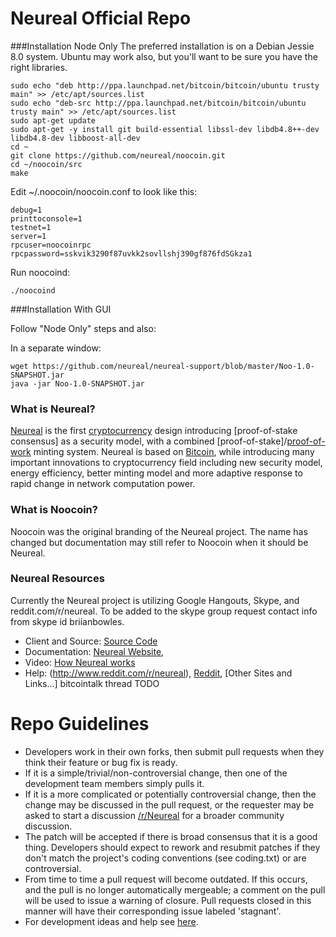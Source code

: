 
Neureal Official Repo
==================================
###Installation Node Only
The preferred installation is on a Debian Jessie 8.0 system. Ubuntu may work also, but you'll want to be sure you have the right libraries.

```
sudo echo "deb http://ppa.launchpad.net/bitcoin/bitcoin/ubuntu trusty main" >> /etc/apt/sources.list
sudo echo "deb-src http://ppa.launchpad.net/bitcoin/bitcoin/ubuntu trusty main" >> /etc/apt/sources.list
sudo apt-get update
sudo apt-get -y install git build-essential libssl-dev libdb4.8++-dev libdb4.8-dev libboost-all-dev
cd ~
git clone https://github.com/neureal/noocoin.git
cd ~/noocoin/src
make
```

Edit ~/.noocoin/noocoin.conf to look like this:
```
debug=1
printtoconsole=1
testnet=1
server=1
rpcuser=noocoinrpc
rpcpassword=sskvik3290f87uvkk2sovllshj390gf876fdSGkza1
```

Run noocoind:
```
./noocoind
```
###Installation With GUI

Follow "Node Only" steps and also:

In a separate window:
```
wget https://github.com/neureal/neureal-support/blob/master/Noo-1.0-SNAPSHOT.jar
java -jar Noo-1.0-SNAPSHOT.jar
```


### What is Neureal?
[Neureal](http://neureal.net/) is the first [cryptocurrency](https://en.wikipedia.org/wiki/Cryptocurrency) design introducing [proof-of-stake consensus] as a security model, with a combined [proof-of-stake]/[proof-of-work](https://en.wikipedia.org/wiki/Proof-of-work_system) minting system. Neureal is based on [Bitcoin](http://bitcoin.org/en/), while introducing many important innovations to cryptocurrency field including new security model, energy efficiency, better minting model and more adaptive response to rapid change in network computation power.

### What is Noocoin?
Noocoin was the original branding of the Neureal project. The name has changed but documentation may still refer to Noocoin when it should be Neureal.


### Neureal Resources
Currently the Neureal project is utilizing Google Hangouts, Skype, and reddit.com/r/neureal. To be added to the skype group request contact info from skype id briianbowles.


* Client and Source:
[Source Code](https://github.com/neureal/noocoin)
* Documentation: [Neureal Website](http://neureal.net),
* Video: [How Neureal works](https://docs.google.com/file/d/0B5p19t3unCmgTF9mdlMyemxSWlE/edit)
* Help: (http://www.reddit.com/r/neureal),
[Reddit](http://www.reddit.com/r/neureal),
[Other Sites and Links...] bitcointalk thread TODO


Repo Guidelines
================================

* Developers work in their own forks, then submit pull requests when they think their feature or bug fix is ready.
* If it is a simple/trivial/non-controversial change, then one of the development team members simply pulls it.
* If it is a more complicated or potentially controversial change, then the change may be discussed in the pull request, or the requester may be asked to start a discussion [/r/Neureal](http://www.reddit.com/r/neureal/) for a broader community discussion. 
* The patch will be accepted if there is broad consensus that it is a good thing. Developers should expect to rework and resubmit patches if they don't match the project's coding conventions (see coding.txt) or are controversial.
* From time to time a pull request will become outdated. If this occurs, and the pull is no longer automatically mergeable; a comment on the pull will be used to issue a warning of closure.  Pull requests closed in this manner will have their corresponding issue labeled 'stagnant'.
* For development ideas and help see [here](http://www.reddit.com/r/neureal).
